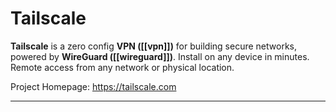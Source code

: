 # Tailscale
**Tailscale** is a zero config **VPN ([[vpn]])** for building secure networks, powered by **WireGuard ([[wireguard]])**. Install on any device in minutes. Remote access from any network or physical location.

Project Homepage: https://tailscale.com

---

